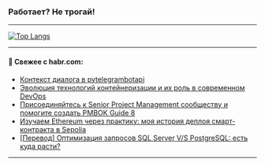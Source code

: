 ### Работает? Не трогай!

---
<!--
#### 🛠️ Technical stack:

![Java](https://img.shields.io/badge/Java-informational?logo=Oracle&style=flat&logoColor=white&color=FF4500)
![Kotlin](https://img.shields.io/badge/Kotlin-informational?logo=Kotlin&style=flat&logoColor=white&color=774D97)
![TS](https://img.shields.io/badge/TypeScript-informational?logo=typeScript&style=flat&logoColor=black&color=017acc)
![Python](https://img.shields.io/badge/Python-informational?logo=Python&style=flat&logoColor=black&color=ffdd54) <br>
![Spring](https://img.shields.io/badge/Spring-informational?logo=Spring&style=flat&logoColor=white&color=6DB33F) 
![SpringBoot](https://img.shields.io/badge/SpringBoot-informational?logo=SpringBoot&style=flat&logoColor=white&color=6DB33F)
![Nest](https://img.shields.io/badge/NestJS-informational?logo=NestJS&style=flat&logoColor=white&color=E0234E) 
![NodeJS](https://img.shields.io/badge/NodeJS-informational?logo=node.js&style=flat&logoColor=white&color=70A760)<br>
![PostgreSQL](https://img.shields.io/badge/PostgreSQL-informational?logo=PostgreSQL&style=flat&logoColor=white&color=DAA520)
![MongoDB](https://img.shields.io/badge/MongoDB-informational?logo=MongoDB&style=flat&logoColor=white&color=870000)
![Apache](https://img.shields.io/badge/Apache-informational?logo=apache&style=flat&logoColor=white&color=f74e28)

___ 
-->

<!--- #### 🛠️ : --->

[![Top Langs](https://github-readme-stats-82jvfl3w3-advtsettinggmailcoms-projects.vercel.app/api/top-langs/?username=zloylis&langs_count=10&hide_title=true&title_color=e6edf3&size_weight=0.5&count_weight=0.5&layout=compact&hide_progress=true&hide_border=true&theme=dracula)](https://github.com/zloylis)

<!---


####  :octocat:&nbsp;&nbsp; Статистика:

![GitHub stats](https://github-readme-stats-u2qms2cxw-advtsettinggmailcoms-projects.vercel.app/api?username=zloylis&show_icons=true&hide_border=true&theme=dracula&title_color=e6edf3&include_all_commits=true&count_private=true&hide_rank=false&hide_title=true&rank_icon=github)
-->
---

#### 💬 Свежее с habr.com:

<!-- BLOG-POST-LIST:START -->
- [Контекст диалога в pytelegrambotapi](https://habr.com/ru/articles/871180/?utm_source=habrahabr&utm_medium=rss&utm_campaign=871180)
- [Эволюция технологий контейнеризации и их роль в современном DevOps](https://habr.com/ru/articles/871178/?utm_source=habrahabr&utm_medium=rss&utm_campaign=871178)
- [Присоединяйтесь к Senior Project Management сообществу и помогите создать PMBOK Guide 8](https://habr.com/ru/articles/871174/?utm_source=habrahabr&utm_medium=rss&utm_campaign=871174)
- [Изучаем Ethereum через практику: моя история деплоя смарт-контракта в Sepolia](https://habr.com/ru/articles/871168/?utm_source=habrahabr&utm_medium=rss&utm_campaign=871168)
- [[Перевод] Оптимизация запросов SQL Server V/S PostgreSQL: есть куда расти?](https://habr.com/ru/companies/postgrespro/articles/862480/?utm_source=habrahabr&utm_medium=rss&utm_campaign=862480)
<!-- BLOG-POST-LIST:END -->

---

